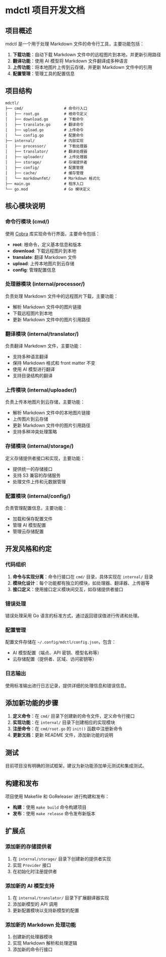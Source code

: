 # mdctl 项目开发文档

## 项目概述

mdctl 是一个用于处理 Markdown 文件的命令行工具，主要功能包括：

1. **下载功能**：自动下载 Markdown 文件中的远程图片到本地，并更新引用路径
2. **翻译功能**：使用 AI 模型将 Markdown 文件翻译成多种语言
3. **上传功能**：将本地图片上传到云存储，并更新 Markdown 文件中的引用
4. **配置管理**：管理工具的配置信息

## 项目结构

```
mdctl/
├── cmd/                  # 命令行入口
│   ├── root.go           # 根命令定义
│   ├── download.go       # 下载命令
│   ├── translate.go      # 翻译命令
│   ├── upload.go         # 上传命令
│   └── config.go         # 配置命令
├── internal/             # 内部实现
│   ├── processor/        # 下载处理器
│   ├── translator/       # 翻译处理器
│   ├── uploader/         # 上传处理器
│   ├── storage/          # 存储提供者
│   ├── config/           # 配置管理
│   ├── cache/            # 缓存管理
│   └── markdownfmt/      # Markdown 格式化
├── main.go               # 程序入口
└── go.mod                # Go 模块定义
```

## 核心模块说明

### 命令行模块 (cmd/)

使用 [Cobra](https://github.com/spf13/cobra) 库实现命令行界面，主要命令包括：

- **root**: 根命令，定义基本信息和版本
- **download**: 下载远程图片到本地
- **translate**: 翻译 Markdown 文件
- **upload**: 上传本地图片到云存储
- **config**: 管理配置信息

### 处理器模块 (internal/processor/)

负责处理 Markdown 文件中的远程图片下载，主要功能：

- 解析 Markdown 文件中的图片链接
- 下载远程图片到本地
- 更新 Markdown 文件中的图片引用路径

### 翻译模块 (internal/translator/)

负责翻译 Markdown 文件，主要功能：

- 支持多种语言翻译
- 保持 Markdown 格式和 front matter 不变
- 使用 AI 模型进行翻译
- 支持目录结构的翻译

### 上传模块 (internal/uploader/)

负责上传本地图片到云存储，主要功能：

- 解析 Markdown 文件中的本地图片链接
- 上传图片到云存储
- 更新 Markdown 文件中的图片引用路径
- 支持多种冲突处理策略

### 存储模块 (internal/storage/)

定义存储提供者接口和实现，主要功能：

- 提供统一的存储接口
- 支持 S3 兼容的存储服务
- 处理文件上传和元数据管理

### 配置模块 (internal/config/)

负责管理配置信息，主要功能：

- 加载和保存配置文件
- 管理 AI 模型配置
- 管理云存储配置

## 开发风格和约定

### 代码组织

1. **命令与实现分离**：命令行接口在 `cmd/` 目录，具体实现在 `internal/` 目录
2. **模块化设计**：每个功能都有独立的模块，如处理器、翻译器、上传器等
3. **接口定义**：使用接口定义模块间交互，如存储提供者接口

### 错误处理

错误处理采用 Go 语言的标准方式，通过返回错误值进行传递和处理。

### 配置管理

配置文件存储在 `~/.config/mdctl/config.json`，包含：

- AI 模型配置（端点、API 密钥、模型名称等）
- 云存储配置（提供者、区域、访问密钥等）

### 日志输出

使用标准输出进行日志记录，提供详细的处理信息和错误信息。

## 添加新功能的步骤

1. **定义命令**：在 `cmd/` 目录下创建新的命令文件，定义命令行接口
2. **实现功能**：在 `internal/` 目录下创建相应的实现模块
3. **注册命令**：在 `cmd/root.go` 的 `init()` 函数中注册新命令
4. **更新文档**：更新 README 文件，添加新功能的说明

## 测试

目前项目没有明确的测试框架，建议为新功能添加单元测试和集成测试。

## 构建和发布

项目使用 Makefile 和 GoReleaser 进行构建和发布：

- **构建**：使用 `make build` 命令构建项目
- **发布**：使用 `make release` 命令发布新版本

## 扩展点

### 添加新的存储提供者

1. 在 `internal/storage/` 目录下创建新的提供者实现
2. 实现 `Provider` 接口
3. 在初始化时注册提供者

### 添加新的 AI 模型支持

1. 在 `internal/translator/` 目录下扩展翻译器实现
2. 添加新模型的 API 调用
3. 更新配置模块以支持新模型的配置

### 添加新的 Markdown 处理功能

1. 创建新的处理器模块
2. 实现 Markdown 解析和处理逻辑
3. 添加新的命令行接口 